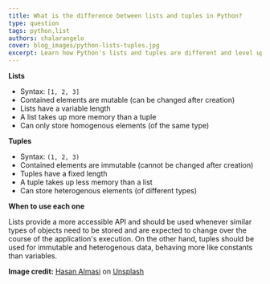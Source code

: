 ```yaml
---
title: What is the difference between lists and tuples in Python?
type: question
tags: python,list
authors: chalarangelo
cover: blog_images/python-lists-tuples.jpg
excerpt: Learn how Python's lists and tuples are different and level up your code today.
---
```


**Lists**

- Syntax: `[1, 2, 3]`
- Contained elements are mutable (can be changed after creation)
- Lists have a variable length
- A list takes up more memory than a tuple
- Can only store homogenous elements (of the same type)

**Tuples**

- Syntax: `(1, 2, 3)`
- Contained elements are immutable (cannot be changed after creation)
- Tuples have a fixed length
- A tuple takes up less memory than a list
- Can store heterogenous elements (of different types)

**When to use each one**

Lists provide a more accessible API and should be used whenever similar types of objects need to be stored and are expected to change over the course of the application's execution. On the other hand, tuples should be used for immutable and heterogenous data, behaving more like constants than variables.

**Image credit:** [Hasan Almasi](https://unsplash.com/@hasanalmasi?utm_source=unsplash&utm_medium=referral&utm_content=creditCopyText) on [Unsplash](https://unsplash.com/s/photos/code?utm_source=unsplash&utm_medium=referral&utm_content=creditCopyText)
